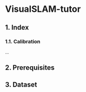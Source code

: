 # VisualSLAM-tutor
## 1. Index
### 1.1. Calibration
...
## 2. Prerequisites
<!-- ROS-noetic, OpenCV, Eigen, Ceres -->
## 3. Dataset
<!-- Kitti ->
